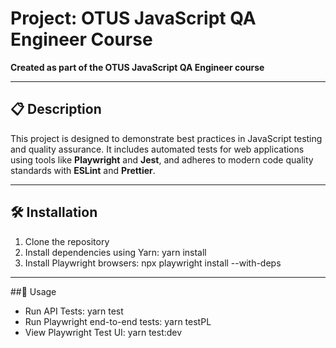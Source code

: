 # Project: OTUS JavaScript QA Engineer Course

**Created as part of the OTUS JavaScript QA Engineer course**

---

## 📋 Description

This project is designed to demonstrate best practices in JavaScript testing and quality assurance. It includes automated tests for web applications using tools like **Playwright** and **Jest**, and adheres to modern code quality standards with **ESLint** and **Prettier**.

---

## 🛠️ Installation

1. Clone the repository
2. Install dependencies using Yarn: yarn install
3. Install Playwright browsers: npx playwright install --with-deps

---

##🚦 Usage
- Run API Tests: yarn test
- Run Playwright end-to-end tests: yarn testPL
- View Playwright Test UI: yarn test:dev
